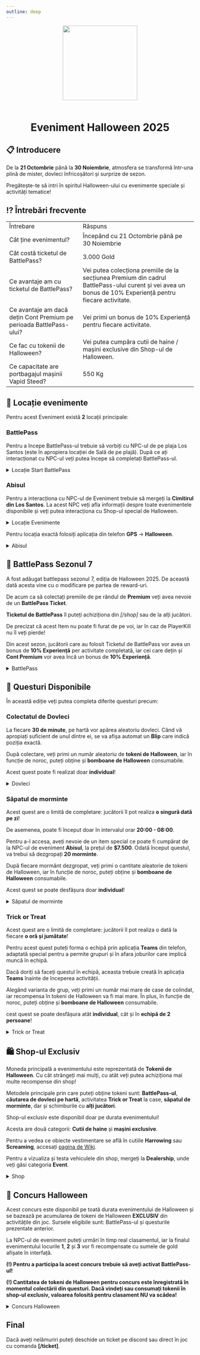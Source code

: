 ```yaml
---
outline: deep
---
```


<center>
<img src="https://i.imgur.com/yvJcKJC.png" style="width:200px; height:200px;" />
</center>
<br />

# <p align="center"> Eveniment Halloween 2025 </p>

## 📋 Introducere

De la **21 Octombrie** până la **30 Noiembrie**, atmosfera se transformă într-una plină de mister, dovleci înfricoșători și surprize de sezon. 

Pregătește-te să intri în spiritul Halloween-ului cu evenimente speciale și activități tematice!

## ⁉️ Întrebări frecvente

<table>
    <tr>
        <td>Întrebare</td>
        <td>Răspuns</td>
    </tr>
    <tr>
        <td>Cât ține evenimentul?</td>
        <td>Începând cu 21 Octombrie până pe 30 Noiembrie</td>
    </tr>
      <tr>
        <td>Cât costă ticketul de BattlePass?</td>
        <td>3.000 Gold</td>
    </tr>
      <tr>
        <td>Ce avantaje am cu ticketul de BattlePass?</td>
        <td>Vei putea colecționa premiile de la secțiunea Premium din cadrul BattlePass-ului curent și vei avea un bonus de 10% Experiență pentru fiecare activitate.</td>
    </tr>
    <tr>
        <td>Ce avantaje am dacă dețin Cont Premium pe perioada BattlePass-ului?</td>
        <td>Vei primi un bonus de 10% Experiență pentru fiecare activitate.</td>
    </tr>
    <tr>
        <td>Ce fac cu tokenii de Halloween?</td>
        <td>Vei putea cumpăra cutii de haine / mașini exclusive din Shop-ul de Halloween.</td>
    </tr>
    <tr>
        <td>Ce capacitate are portbagajul mașinii Vapid Steed?</td>
        <td>550 Kg</td>
    </tr>
</table>

## 📍 Locație evenimente

Pentru acest Eveniment există **2** locații principale:

### BattlePass

Pentru a începe BattlePass-ul trebuie să vorbiți cu NPC-ul de pe plaja Los Santos (este în apropiera locației de Sală de pe plajă). După ce ați interacționat cu NPC-ul veți putea începe să completați BattlePass-ul.

<details>
  <summary>Locație Start BattlePass</summary>
  <img src="https://assets.b-zone.ro/wiki/hallowen-bp-location.png" alt="BP">
</details>

### Abisul

Pentru a interacționa cu NPC-ul de Eveniment trebuie să mergeți la **Cimitirul din Los Santos**. La acest NPC veți afla informații despre toate evenimentele disponibile și veți putea interacționa cu Shop-ul special de Halloween.

<details>
  <summary>Locație Evenimente</summary>
  <img src="https://assets.b-zone.ro/wiki/halloween-location.jpeg" alt="BP">
</details>

Pentru locația exactă folosiți aplicația din telefon **GPS** -> **Halloween**.

<details>
  <summary>Abisul</summary>
  <img src="https://assets.b-zone.ro/wiki/abisul.png" alt="BP">
</details>

## 🎫 BattlePass Sezonul 7

A fost adăugat battlepass sezonul 7, ediția de Halloween 2025. De această dată acesta vine cu o modificare pe partea de reward-uri.

De acum ca să colectați premiile de pe rândul de **Premium** veți avea nevoie de un **BattlePass Ticket**.

**Ticketul de BattlePass** îl puteți achiziționa din *[/shop]* sau de la alți jucători.

De precizat că acest Item nu poate fi furat de pe voi, iar în caz de PlayerKill nu îl veți pierde!

Din acest sezon, jucătorii care au folosit Ticketul de BattlePass vor avea un bonus de **10% Experiență** per activitate completată, iar cei care dețin și **Cont Premium** vor avea încă un bonus de **10% Experiență**.

<details>
  <summary>BattlePass</summary>
  <img src="https://assets.b-zone.ro/wiki/bp.png" alt="BP">
</details>

## 🎃 Questuri Disponibile

În această ediție veți putea completa diferite questuri precum:

### Colectatul de Dovleci

La fiecare **30 de minute**, pe hartă vor apărea aleatoriu dovleci. Când vă apropiați suficient de unul dintre ei, se va afișa automat un **Blip** care indică poziția exactă.

După colectare, veți primi un număr aleatoriu de **tokeni de Halloween**, iar în funcție de noroc, puteți obține și **bomboane de Halloween** consumabile.

Acest quest poate fi realizat doar **individual**!

<details>
  <summary>Dovleci</summary>
  <img src="https://assets.b-zone.ro/wiki/pumpkin.png" alt="BP">
</details>

### Săpatul de morminte

Acest quest are o limită de completare: jucătorii îl pot realiza **o singură dată pe zi**!

De asemenea, poate fi început doar în intervalul orar **20:00 - 08:00**.

Pentru a-l accesa, aveți nevoie de un item special ce poate fi cumpărat de la NPC-ul de eveniment **Abisul**, la prețul de **$7.500**. Odată început questul, va trebui să dezgropați **20 morminte**.

După fiecare mormânt dezgropat, veți primi o cantitate aleatorie de tokeni de Halloween, iar în funcție de noroc, puteți obține și **bomboane de Halloween** consumabile.

Acest quest se poate desfășura doar **individual**!

<details>
  <summary>Săpatul de morminte</summary>
  <img src="https://assets.b-zone.ro/wiki/digging-up.png" alt="BP">
</details>

### Trick or Treat

Acest quest are o limită de completare: jucătorii îl pot realiza o dată la fiecare **o oră și jumătate**!

Pentru acest quest puteți forma o echipă prin aplicația **Teams** din telefon, adaptată special pentru a permite grupuri și în afara joburilor care implică muncă în echipă.

Dacă doriți să faceți questul în echipă, aceasta trebuie creată în aplicația **Teams** înainte de începerea activității.

Alegând varianta de grup, veți primi un număr mai mare de case de colindat, iar recompensa în tokeni de Halloween va fi mai mare. În plus, în funcție de noroc, puteți obține și **bomboane de Halloween** consumabile.

cest quest se poate desfășura atât **individual**, cât și în **echipă de 2 persoane**!

<details>
  <summary>Trick or Treat</summary>
  <img src="https://assets.b-zone.ro/wiki/trick-or-treat.png" alt="BP">
</details>

## 🛍️ Shop-ul Exclusiv

Moneda principală a evenimentului este reprezentată de **Tokenii de Halloween**. Cu cât strângeți mai mulți, cu atât veți putea achiziționa mai multe recompense din shop!

Metodele principale prin care puteți obține tokeni sunt: **BattlePass-ul**, **căutarea de dovleci pe hartă**, activitatea **Trick or Treat** la case, **săpatul de morminte**, dar și schimburile cu **alți jucători**.

Shop-ul exclusiv este disponibil doar pe durata evenimentului!

Acesta are două categorii: **Cutii de haine** și **mașini exclusive**.

Pentru a vedea ce obiecte vestimentare se află în cutiile **Harrowing** sau **Screaming**, accesați [pagina de Wiki](https://b-zone-gta-v.github.io/B-Zone-GTA-V-Wiki/server/info/clothing-case.html).

Pentru a vizualiza și testa vehiculele din shop, mergeți la **Dealership**, unde veți găsi categoria **Event**.

<details>
  <summary>Shop</summary>
  <img src="https://assets.b-zone.ro/wiki/shop.png" alt="BP">
</details>

## 🎃 Concurs Halloween

Acest concurs este disponibil pe toată durata evenimentului de Halloween și se bazează pe acumularea de tokeni de Halloween **EXCLUSIV** din activitățile din joc. Sursele eligibile sunt: BattlePass-ul și questurile prezentate anterior.

La NPC-ul de eveniment puteți urmări în timp real clasamentul, iar la finalul evenimentului locurile **1**, **2** și **3** vor fi recompensate cu sumele de gold afișate în interfață.

**(!) Pentru a participa la acest concurs trebuie să aveți activat BattlePass-ul!**

**(!) Cantitatea de tokeni de Halloween pentru concurs este înregistrată în momentul colectării din questuri. Dacă vindeți sau consumați tokenii în shop-ul exclusiv, valoarea folosită pentru clasament NU va scădea!**

<details>
  <summary>Concurs Halloween</summary>
  <img src="https://assets.b-zone.ro/wiki/halloween-contest.png" alt="BP">
</details>

## Final

Dacă aveți nelămuriri puteți deschide un ticket pe discord sau direct în joc cu comanda **[/ticket]**.